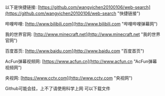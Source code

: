以下是快捷链接:
[https://github.com/wangyichen20100106/web-search](https://github.com/wangyichen20100106/web-search "快捷链接")

哔哩哔哩:
[http://www.bilibili.com](http://www.bilibili.com "哔哩哔哩弹幕网")

我的世界官网:
[http://www.minecraft.net](http://www.minecraft.net "我的世界官网")

百度首页:
[http://www.baidu.com](http://www.baidu.com "百度首页")

AcFun弹幕视频网:
[https://www.acfun.cn](http://www.acfun.cn "AcFun弹幕视频网")

央视网:
[https://www.cctv.com](http://www.cctv.com "央视网")

Github可能会挂，上不了请使用科学上网
可以下载文件

